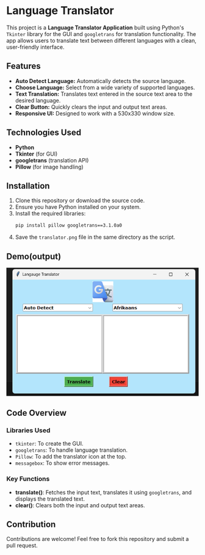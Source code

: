 # Language Translator

This project is a **Language Translator Application** built using Python's `Tkinter` library for the GUI and `googletrans` for translation functionality. The app allows users to translate text between different languages with a clean, user-friendly interface.

## Features

- **Auto Detect Language:** Automatically detects the source language.
- **Choose Language:** Select from a wide variety of supported languages.
- **Text Translation:** Translates text entered in the source text area to the desired language.
- **Clear Button:** Quickly clears the input and output text areas.
- **Responsive UI:** Designed to work with a 530x330 window size.

## Technologies Used

- **Python**
- **Tkinter** (for GUI)
- **googletrans** (translation API)
- **Pillow** (for image handling)

## Installation

1. Clone this repository or download the source code.
2. Ensure you have Python installed on your system.
3. Install the required libraries:
   ```bash
   pip install pillow googletrans==3.1.0a0
   ```
4. Save the `translator.png` file in the same directory as the script.

## Demo(output)

![App Screenshot](Language_Translator.png)

## Code Overview

### Libraries Used
- `tkinter`: To create the GUI.
- `googletrans`: To handle language translation.
- `Pillow`: To add the translator icon at the top.
- `messagebox`: To show error messages.

### Key Functions
- **translate()**: Fetches the input text, translates it using `googletrans`, and displays the translated text.
- **clear()**: Clears both the input and output text areas.


## Contribution

Contributions are welcome! Feel free to fork this repository and submit a pull request.
